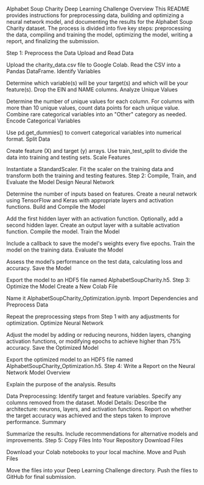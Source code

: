 Alphabet Soup Charity Deep Learning Challenge
Overview
This README provides instructions for preprocessing data, building and optimizing a neural network model, and documenting the results for the Alphabet Soup Charity dataset. The process is divided into five key steps: preprocessing the data, compiling and training the model, optimizing the model, writing a report, and finalizing the submission.

Step 1: Preprocess the Data
Upload and Read Data

Upload the charity_data.csv file to Google Colab.
Read the CSV into a Pandas DataFrame.
Identify Variables

Determine which variable(s) will be your target(s) and which will be your feature(s).
Drop the EIN and NAME columns.
Analyze Unique Values

Determine the number of unique values for each column.
For columns with more than 10 unique values, count data points for each unique value.
Combine rare categorical variables into an "Other" category as needed.
Encode Categorical Variables

Use pd.get_dummies() to convert categorical variables into numerical format.
Split Data

Create feature (X) and target (y) arrays.
Use train_test_split to divide the data into training and testing sets.
Scale Features

Instantiate a StandardScaler.
Fit the scaler on the training data and transform both the training and testing features.
Step 2: Compile, Train, and Evaluate the Model
Design Neural Network

Determine the number of inputs based on features.
Create a neural network using TensorFlow and Keras with appropriate layers and activation functions.
Build and Compile the Model

Add the first hidden layer with an activation function.
Optionally, add a second hidden layer.
Create an output layer with a suitable activation function.
Compile the model.
Train the Model

Include a callback to save the model's weights every five epochs.
Train the model on the training data.
Evaluate the Model

Assess the model’s performance on the test data, calculating loss and accuracy.
Save the Model

Export the model to an HDF5 file named AlphabetSoupCharity.h5.
Step 3: Optimize the Model
Create a New Colab File

Name it AlphabetSoupCharity_Optimization.ipynb.
Import Dependencies and Preprocess Data

Repeat the preprocessing steps from Step 1 with any adjustments for optimization.
Optimize Neural Network

Adjust the model by adding or reducing neurons, hidden layers, changing activation functions, or modifying epochs to achieve higher than 75% accuracy.
Save the Optimized Model

Export the optimized model to an HDF5 file named AlphabetSoupCharity_Optimization.h5.
Step 4: Write a Report on the Neural Network Model
Overview

Explain the purpose of the analysis.
Results

Data Preprocessing:
Identify target and feature variables.
Specify any columns removed from the dataset.
Model Details:
Describe the architecture: neurons, layers, and activation functions.
Report on whether the target accuracy was achieved and the steps taken to improve performance.
Summary

Summarize the results.
Include recommendations for alternative models and improvements.
Step 5: Copy Files Into Your Repository
Download Files

Download your Colab notebooks to your local machine.
Move and Push Files

Move the files into your Deep Learning Challenge directory.
Push the files to GitHub for final submission.
